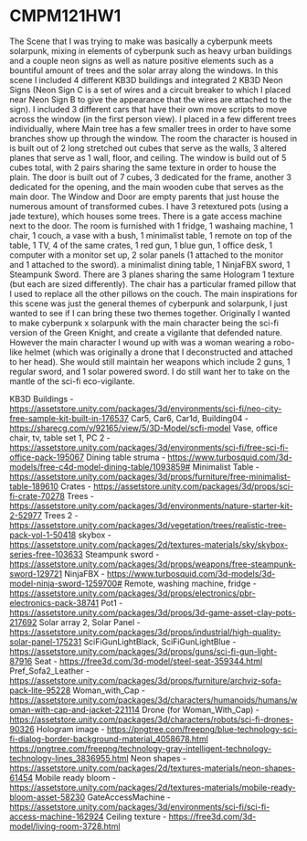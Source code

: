 # CMPM121HW1

  The Scene that I was trying to make was basically a cyberpunk meets solarpunk, mixing in elements of cyberpunk such as heavy urban buildings
and a couple neon signs as well as nature positive elements such as a bountiful amount of trees and the solar array along the windows. In this
scene I included 4 different KB3D buildings and integrated 2 KB3D Neon Signs (Neon Sign C is a set of wires and a circuit breaker to which I placed
near Neon Sign B to give the appearance that the wires are attached to the sign). I included 3 different cars that have their own move scripts to 
move across the window (in the first person view). I placed in a few different trees individually, where Main tree has a few smaller trees in order
to have some branches show up through the window. The room the character is housed in is built out of 2 long stretched out cubes that serve as the
walls, 3 altered planes that serve as 1 wall, floor, and ceiling. The window is build out of 5 cubes total, with 2 pairs sharing the same texture
in order to house the plain. The door is built out of 7 cubes, 3 dedicated for the frame, another 3 dedicated for the opening, and the main wooden
cube that serves as the main door. The Window and Door are empty parents that just house the numerous amount of transformed cubes. I have 3 
retextured pots (using a jade texture), which houses some trees. There is a gate access machine next to the door. The room is furnished with
1 fridge, 1 washaing machine, 1 chair, 1 couch, a vase with a bush, 1 minimalist table, 1 remote on top of the table, 1 TV, 4 of the same crates,
1 red gun, 1 blue gun, 1 office desk, 1 computer with a monitor set up, 2 solar panels (1 attached to the monitor and 1 attached to the sword).
a minimalist dining table, 1 NinjaFBX sword, 1 Steampunk Sword. There are 3 planes sharing the same Hologram 1 texture (but each are sized differently).
The chair has a particular framed pillow that I used to replace all the other pillows on the couch. The main inspirations for this scene was just the 
general themes of cyberpunk and solarpunk, I just wanted to see if I can bring these two themes together. Originally I wanted to make cyberpunk x 
solarpunk with the main character being the sci-fi version of the Green Knight, and create a vigilante that defended nature. However the main character
I wound up with was a woman wearing a robo-like helmet (which was originally a drone that I deconstructed and attached to her head). She would still 
maintain her weapons which include 2 guns, 1 regular sword, and 1 solar powered sword. I do still want her to take on the mantle of the sci-fi
eco-vigilante. 

KB3D Buildings - https://assetstore.unity.com/packages/3d/environments/sci-fi/neo-city-free-sample-kit-built-in-176537
Car5, Car6, Car1d, Building04 - https://sharecg.com/v/92165/view/5/3D-Model/scfi-model
Vase, office chair, tv, table set 1, PC 2 - https://assetstore.unity.com/packages/3d/environments/sci-fi/free-sci-fi-office-pack-195067
Dining table struma - https://www.turbosquid.com/3d-models/free-c4d-model-dining-table/1093859#
Minimalist Table - https://assetstore.unity.com/packages/3d/props/furniture/free-minimalist-table-189610
Crates - https://assetstore.unity.com/packages/3d/props/sci-fi-crate-70278
Trees - https://assetstore.unity.com/packages/3d/environments/nature-starter-kit-2-52977
Trees 2 - https://assetstore.unity.com/packages/3d/vegetation/trees/realistic-tree-pack-vol-1-50418
skybox - https://assetstore.unity.com/packages/2d/textures-materials/sky/skybox-series-free-103633
Steampunk sword - https://assetstore.unity.com/packages/3d/props/weapons/free-steampunk-sword-129721
NinjaFBX - https://www.turbosquid.com/3d-models/3d-model-ninja-sword-1259700#
Remote, washing machine, fridge - https://assetstore.unity.com/packages/3d/props/electronics/pbr-electronics-pack-38741
Pot1 - https://assetstore.unity.com/packages/3d/props/3d-game-asset-clay-pots-217692
Solar array 2, Solar Panel - https://assetstore.unity.com/packages/3d/props/industrial/high-quality-solar-panel-175231
SciFiGunLightBlack, SciFiGunLightBlue - https://assetstore.unity.com/packages/3d/props/guns/sci-fi-gun-light-87916
Seat - https://free3d.com/3d-model/steel-seat-359344.html
Pref_Sofa2_Leather - https://assetstore.unity.com/packages/3d/props/furniture/archviz-sofa-pack-lite-95228
Woman_with_Cap - https://assetstore.unity.com/packages/3d/characters/humanoids/humans/woman-with-cap-and-jacket-221114
Drone (for Woman_With_Cap) - https://assetstore.unity.com/packages/3d/characters/robots/sci-fi-drones-90326
Hologram image - https://pngtree.com/freepng/blue-technology-sci-fi-dialog-border-background-material_4058678.html
                 https://pngtree.com/freepng/technology-gray-intelligent-technology-technology-lines_3836955.html
Neon shapes - https://assetstore.unity.com/packages/2d/textures-materials/neon-shapes-61454
Mobile ready bloom - https://assetstore.unity.com/packages/2d/textures-materials/mobile-ready-bloom-asset-58230
GateAccessMachine - https://assetstore.unity.com/packages/3d/environments/sci-fi/sci-fi-access-machine-162924
Ceiling texture - https://free3d.com/3d-model/living-room-3728.html

